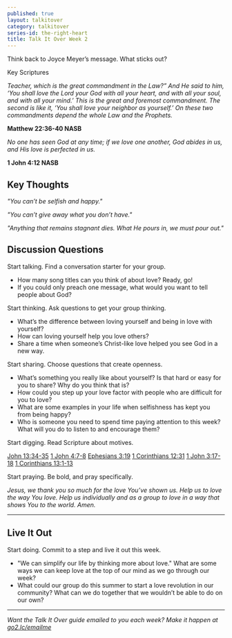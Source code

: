 ```yaml
---
published: true
layout: talkitover
category: talkitover
series-id: the-right-heart
title: Talk It Over Week 2
---
```


<p class="lead">Think back to Joyce Meyer’s message. What sticks out?</p> 

Key Scriptures

_Teacher, which is the great commandment in the Law?” And He said to him, ‘You shall love the Lord your God with all your heart, and with all your soul, and with all your mind.’ This is the great and foremost commandment. The second is like it, ‘You shall love your neighbor as yourself.’ On these two commandments depend the whole Law and the Prophets._ 

**Matthew 22:36-40 NASB**

_No one has seen God at any time; if we love one another, God abides in us, and His love is perfected in us._ 

**1 John 4:12 NASB**

## Key Thoughts
_"You can’t be selfish and happy."_

_"You can’t give away what you don’t have."_

_"Anything that remains stagnant dies. What He pours in, we must pour out."_

## Discussion Questions
<p class="lead">Start talking. Find a conversation starter for your group.</p> 

*	How many song titles can you think of about love? Ready, go!
*	If you could only preach one message, what would you want to tell people about God?

<p class="lead">Start thinking. Ask questions to get your group thinking.</p> 

*	What’s the difference between loving yourself and being in love with yourself? 
*	How can loving yourself help you love others?
*	Share a time when someone’s Christ-like love helped you see God in a new way. 
 
<p class="lead">Start sharing. Choose questions that create openness.</p> 

*	What’s something you really like about yourself? Is that hard or easy for you to share? Why do you think that is?
*	How could you step up your love factor with people who are difficult for you to love?
*	What are some examples in your life when selfishness has kept you from being happy?
* Who is someone you need to spend time paying attention to this week? What will you do to listen to and encourage them? 

<p class="lead">Start digging. Read Scripture about motives.</p> 

[John 13:34-35](https://www.bible.com/bible/111/joh.13.34-35.niv) [1 John 4:7-8](https://www.bible.com/bible/111/1joh.4.7-8.niv) [Ephesians 3:19](https://www.bible.com/bible/111/eph.3.19.niv) [1 Corinthians 12:31](https://www.bible.com/bible/111/1cor.12.31.niv) [1 John 3:17-18](https://www.bible.com/bible/111/1joh.3.17-18.niv) [1 Corinthians 13:1-13](https://www.bible.com/bible/111/1cor.13.1-13.niv)

<p class="lead">Start praying. Be bold, and pray specifically.</p> 

_Jesus, we thank you so much for the love You’ve shown us. Help us to love the way You love. Help us individually and as a group to love in a way that shows You to the world. Amen._

* * *

## Live It Out
<p class="lead">Start doing. Commit to a step and live it out this week.</p>

*	"We can simplify our life by thinking more about love." What are some ways we can keep love at the top of our mind as we go through our week?
* What could our group do this summer to start a love revolution in our community? What can we do together that we wouldn’t be able to do on our own?


* * *

_Want the Talk It Over guide emailed to you each week? Make it happen at [go2.lc/emailme](http://info.life.church/talkitover)_
